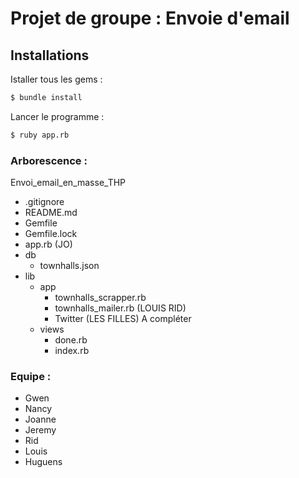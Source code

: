 # Projet de groupe : Envoie d'email

## Installations

Istaller tous les gems :

```sh
$ bundle install
```

Lancer le programme :

```sh
$ ruby app.rb
```
    
### Arborescence :

Envoi_email_en_masse_THP 
- .gitignore
- README.md
- Gemfile
- Gemfile.lock
- app.rb (JO)
- db
  - townhalls.json
- lib
  - app
    - townhalls_scrapper.rb
    - townhalls_mailer.rb (LOUIS RID)
    - Twitter (LES FILLES)
        A compléter
  - views
    - done.rb
    - index.rb

### Equipe :
- Gwen
- Nancy
- Joanne
- Jeremy
- Rid
- Louis
- Huguens
